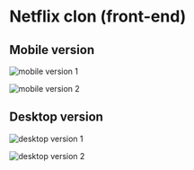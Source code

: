 # Netflix clon (front-end)

## Mobile version

![mobile version 1](https://i.ibb.co/yX1tTyT/mobile-version.png)

![mobile version 2](https://i.ibb.co/XWbJg1p/mobile-version2.png)


## Desktop version

![desktop version 1](https://i.ibb.co/0CjXPFZ/desktop-version.png)

![desktop version 2](https://i.ibb.co/svvC8Dk/desktop-version2.png)

